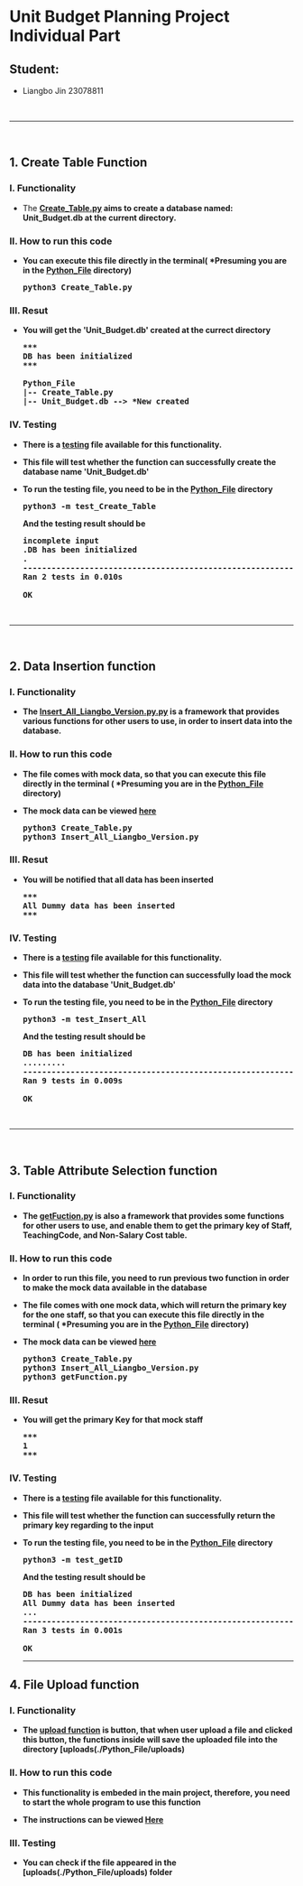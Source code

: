 # Unit Budget Planning Project Individual Part

## Student:
- Liangbo Jin 23078811

<br><hr><br>

## 1. Create Table Function

### I. Functionality
- The [<b>Create_Table.py<b>](./Python_File/Create_Table.py) aims to create a database named: Unit_Budget.db at the current directory.

### II. How to run this code
- You can execute this file directly in the terminal( *Presuming you are in the [<b>Python_File<b>](./Python_File) directory)
  <pre>
  python3 Create_Table.py
  </pre>

### III. Resut
- You will get the 'Unit_Budget.db' created at the currect directory
  <pre>
  ***
  DB has been initialized
  ***
  
  Python_File
  |-- Create_Table.py
  |-- Unit_Budget.db --> *New created
  </pre>

### IV. Testing
- There is a [<b>testing<b>](./Python_File/test_Create_Table.py) file available for this functionality. 
- This file will test whether the function can successfully create the database name 'Unit_Budget.db'
- To run the testing file, you need to be in the [<b>Python_File<b>](./Python_File) directory
  <pre>
  python3 -m test_Create_Table
  </pre>
  
  And the testing result should be
  <pre>
  incomplete input
  .DB has been initialized
  .
  ----------------------------------------------------------------------
  Ran 2 tests in 0.010s

  OK
  </pre>

<br><hr><br>

## 2. Data Insertion function

### I. Functionality
- The [<b>Insert_All_Liangbo_Version.py.py<b>](./Python_File/Insert_All_Liangbo_Version.py) is a framework that provides various functions for other users to use, in
order to insert data into the database.

### II. How to run this code
- The file comes with mock data, so that you can execute this file directly in the terminal ( *Presuming you are in the [<b>Python_File<b>](./Python_File) directory)

- The mock data can be viewed [<b>here<b>](./Python_File/Insert_All_Liangbo_Version.py#L5-L13)
  <pre>
  python3 Create_Table.py
  python3 Insert_All_Liangbo_Version.py
  </pre>

### III. Resut
- You will be notified that all data has been inserted
  <pre>
  ***
  All Dummy data has been inserted
  ***
  </pre>

### IV. Testing
- There is a [<b>testing<b>](./Python_File/test_Insert_All.py) file available for this functionality. 
- This file will test whether the function can successfully load the mock data into the database 'Unit_Budget.db'
- To run the testing file, you need to be in the [<b>Python_File<b>](./Python_File) directory
  <pre>
  python3 -m test_Insert_All
  </pre>
  
  And the testing result should be
  <pre>
  DB has been initialized
  .........
  ----------------------------------------------------------------------
  Ran 9 tests in 0.009s

  OK
  </pre>

<br><hr><br>

## 3. Table Attribute Selection function

### I. Functionality
- The [<b>getFuction.py<b>](./Python_File/getFunction.py) is also a framework that provides some functions for other users to use, and enable them to get the 
primary key of Staff, TeachingCode, and Non-Salary Cost table.

### II. How to run this code
- In order to run this file, you need to run previous two function in order to make the mock data available in the database

- The file comes with one mock data, which will return the primary key for the one staff, so that you can execute this file directly in the terminal 
( *Presuming you are in the [<b>Python_File<b>](./Python_File) directory)

- The mock data can be viewed [<b>here<b>](./Python_File/getFunction.py#L66)
  <pre>
  python3 Create_Table.py
  python3 Insert_All_Liangbo_Version.py
  python3 getFunction.py
  </pre>

### III. Resut
- You will get the primary Key for that mock staff
  <pre>
  ***
  1
  ***
  </pre>

### IV. Testing
- There is a [<b>testing<b>](./Python_File/test_getID.py) file available for this functionality. 
- This file will test whether the function can successfully return the primary key regarding to the input
- To run the testing file, you need to be in the [<b>Python_File<b>](./Python_File) directory
  <pre>
  python3 -m test_getID
  </pre>
  
  And the testing result should be
  <pre>
  DB has been initialized
  All Dummy data has been inserted
  ...
  ----------------------------------------------------------------------
  Ran 3 tests in 0.001s

  OK
  </pre>
  
  <b><hr><b>
  
## 4. File Upload function

### I. Functionality
- The [<b>upload function<b>](./Python_File/route.py#L173-L189) is button, that when user upload a file and clicked this button, the functions inside will save 
the uploaded file into the directory [<b>uploads<b>(./Python_File/uploads) 

### II. How to run this code
- This functionality is embeded in the main project, therefore, you need to start the whole program to use this function

- The instructions can be viewed [<b>Here<b>](../README.md#L5-L45)

### III. Testing
- You can check if the file appeared in the [<b>uploads<b>(./Python_File/uploads) folder

